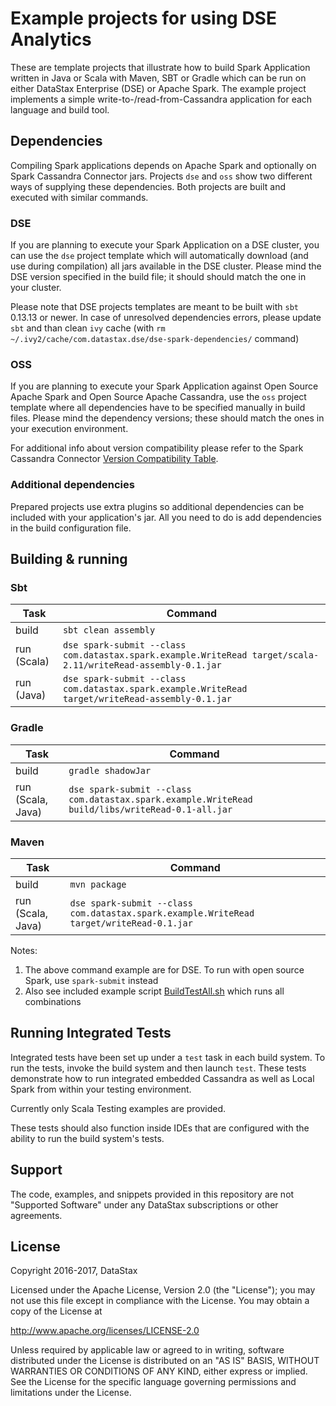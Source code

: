 # Example projects for using DSE Analytics

These are template projects that illustrate how to build Spark Application written in Java or Scala
with  Maven, SBT or Gradle which can be run on either DataStax Enterprise (DSE) or Apache Spark. The
example project implements a simple write-to-/read-from-Cassandra application for each language and
build tool.

## Dependencies

Compiling Spark applications depends on Apache Spark and optionally on Spark Cassandra Connector
jars. Projects `dse` and `oss` show two different ways of supplying these dependencies.  Both
projects are built and executed with similar commands.

### DSE

If you are planning to execute your Spark Application on a DSE cluster, you can use the `dse`
project template which will automatically download (and use during compilation) all jars available
in the DSE cluster. Please mind the DSE version specified in the build file; it should should match
the one in your cluster.

Please note that DSE projects templates are meant to be built with `sbt` 0.13.13 or newer. In case of
unresolved dependencies errors, please update `sbt` and than clean `ivy` cache (with
`rm ~/.ivy2/cache/com.datastax.dse/dse-spark-dependencies/` command)

### OSS

If you are planning to execute your Spark Application against Open Source Apache Spark and Open
Source  Apache Cassandra, use the `oss` project template where all dependencies have to be specified
manually in  build files. Please mind the dependency versions; these should match the ones in your
execution environment.

For additional info about version compatibility please refer to the Spark Cassandra Connector
[Version Compatibility Table](https://github.com/datastax/spark-cassandra-connector#version-compatibility).

### Additional dependencies

Prepared projects use extra plugins so additional dependencies can be included with your
application's jar. All you need to do is add dependencies in the build configuration file.

## Building & running

### Sbt

Task         | Command
-------------|------------
build        | `sbt clean assembly`
run (Scala)  | `dse spark-submit --class com.datastax.spark.example.WriteRead target/scala-2.11/writeRead-assembly-0.1.jar`
run (Java)   | `dse spark-submit --class com.datastax.spark.example.WriteRead target/writeRead-assembly-0.1.jar`

### Gradle

Task                | Command
--------------------|------------
build               | `gradle shadowJar`
run (Scala, Java)   | `dse spark-submit --class com.datastax.spark.example.WriteRead build/libs/writeRead-0.1-all.jar`

### Maven

Task                | Command
--------------------|------------
build               | `mvn package`
run (Scala, Java)   | `dse spark-submit --class com.datastax.spark.example.WriteRead target/writeRead-0.1.jar`

Notes:

1. The above command example are for DSE. To run with open source Spark, use `spark-submit` instead
2. Also see included example script [BuildTestAll.sh](BuildTestAll.sh) which runs all combinations


## Running Integrated Tests

Integrated tests have been set up under a `test` task in each build system. To run
the tests, invoke the build system and then launch `test`. These tests demonstrate
how to run integrated embedded Cassandra as well as Local Spark from within your testing
environment.

Currently only Scala Testing examples are provided.

These tests should also function inside IDEs that are configured with the ability to run
the build system's tests.

## Support

The code, examples, and snippets provided in this repository are not "Supported Software" under any DataStax subscriptions or other agreements.

## License

Copyright 2016-2017, DataStax

Licensed under the Apache License, Version 2.0 (the "License"); you may not use this file except in compliance with the License. You may obtain a copy of the License at

http://www.apache.org/licenses/LICENSE-2.0

Unless required by applicable law or agreed to in writing, software distributed under the License is distributed on an "AS IS" BASIS, WITHOUT WARRANTIES OR CONDITIONS OF ANY KIND, either express or implied. See the License for the specific language governing permissions and limitations under the License.

